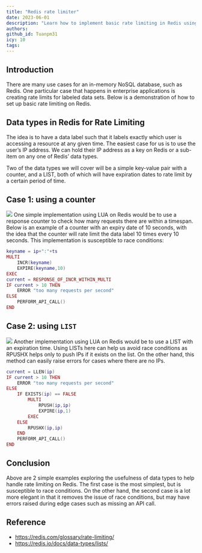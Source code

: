 ```yaml
---
title: "Redis rate limiter"
date: 2023-06-01
description: "Learn how to implement basic rate limiting in Redis using counters and lists to control user access by IP address, preventing too many requests in a set time period."
authors: 
github_id: Tuanpm31
icy: 10
tags: 
---
```


## Introduction

There are many use cases for an in-memory NoSQL database, such as Redis. One particular case that happens in enterprise applications is creating rate limits for labeled data sets. Below is a demonstration of how to set up basic rate limiting on Redis.

## Data types in Redis for Rate Limiting

The idea is to have a data label such that it labels exactly which user is accessing a resource at any given time. The easiest case for us is to use the user’s IP address. We can hold their IP address as a key on Redis or a sub-item on any one of Redis’ data types.

Two of the data types we will cover will be a simple key-value pair with a counter, and a LIST, both of which will have expiration dates to rate limit by a certain period of time.

## Case 1: using a counter

![](assets/redis-rate-limiter_gwwpbql.webp)
One simple implementation using LUA on Redis would be to use a response counter to check how many requests there are within a timespan. Below is an example of a counter with an expiry date of 10 seconds, with the idea that the counter will rate limit the data label 10 times every 10 seconds. This implementation is susceptible to race conditions:

```lua
keyname = ip+":"+ts
MULTI
    INCR(keyname)
    EXPIRE(keyname,10)
EXEC
current = RESPONSE_OF_INCR_WITHIN_MULTI
IF current > 10 THEN
    ERROR "too many requests per second"
ELSE
    PERFORM_API_CALL()
END
```

## Case 2: using `LIST`

![](assets/redis-rate-limiter_rkmmjtw.webp)
Another implementation using LUA on Redis would be to use a LIST with an expiration time. Using LISTs here can help us avoid race conditions as RPUSHX helps only to push IPs if it exists on the list. On the other hand, this method can easily raise errors for cases where there are no IPs.

```lua
current = LLEN(ip)
IF current > 10 THEN
    ERROR "too many requests per second"
ELSE
    IF EXISTS(ip) == FALSE
        MULTI
            RPUSH(ip,ip)
            EXPIRE(ip,1)
        EXEC
    ELSE
        RPUSHX(ip,ip)
    END
    PERFORM_API_CALL()
END
```

## Conclusion

Above are 2 simple examples exploring the usefulness of data types to help handle rate limiting on Redis. The first case is the most simplest, but is susceptible to race conditions. On the other hand, the second case is a lot more elegant in that it removes the issue of race conditions, but may have errors raised during edge cases such as missing an API call.

## Reference

- https://redis.com/glossary/rate-limiting/
- https://redis.io/docs/data-types/lists/
